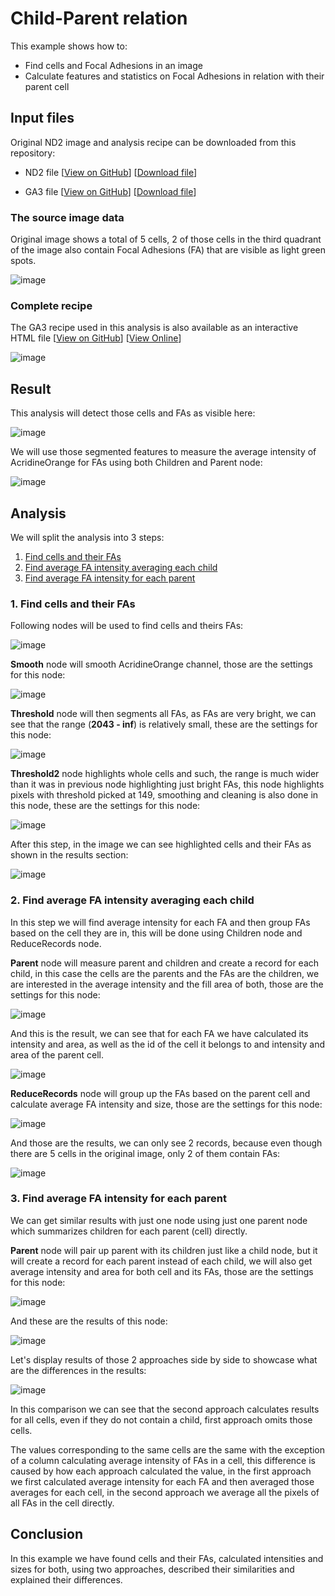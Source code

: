 # Child-Parent relation

This example shows how to:

- Find cells and Focal Adhesions in an image
- Calculate features and statistics on Focal Adhesions in relation with their parent cell

## Input files

Original ND2 image and analysis recipe can be downloaded from this repository:

- ND2 file [[View on GitHub](./GA3_Child_Parent_Relation.nd2)] [[Download file](https://laboratory-imaging.github.io/GA3-examples/NIS_v6.10/12-Child_Parent_Relation/GA3_Child_Parent_Relation.nd2)]

- GA3 file [[View on GitHub](./GA3_Child_Parent_Relation.ga3)] [[Download file](https://laboratory-imaging.github.io/GA3-examples/NIS_v6.10/12-Child_Parent_Relation/GA3_Child_Parent_Relation.ga3)]

### The source image data

Original image shows a total of 5 cells, 2 of those cells in the third quadrant of the image also contain Focal Adhesions (FA) that are visible as light green spots.

![image](images/00_input_image.png "Image 1 - cells")

### Complete recipe

The GA3 recipe used in this analysis is also available as an interactive HTML file [[View on GitHub](./recipe.html)] [[View Online](https://laboratory-imaging.github.io/GA3-examples/NIS_v6.10/12-Child_Parent_Relation/recipe.html)]

![image](images/01_recipe.png "Image 2 - GA3 recipe")

## Result

This analysis will detect those cells and FAs as visible here:

![image](images/02_result_image.png "Image 3 - result")

We will use those segmented features to measure the average intensity of AcridineOrange for FAs using both Children and Parent node:

![image](images/03_result_tables.png "Image 4 - result table")

## Analysis

We will split the analysis into 3 steps:

1) [Find cells and their FAs](#1-find-cells-and-their-fas)
2) [Find average FA intensity averaging each child](#2-find-average-fa-intensity-averaging-each-child)
3) [Find average FA intensity for each parent](#3-find-average-fa-intensity-for-each-parent)

### 1. Find cells and their FAs

Following nodes will be used to find cells and theirs FAs:

![image](./images/10_find_cells_and_fas_nodes.png "Image 5 - Find cells and FAs nodes")

**Smooth** node will smooth AcridineOrange channel, those are the settings for this node:

![image](./images/11_smooth_node.png "Image 6 - Smooth node settings")

**Threshold** node will then segments all FAs, as FAs are very bright, we can see that the range (**2043 - inf**) is relatively small, these are the settings for this node:

![image](./images/12_threshold_settings.png "Image 7 - Threshold settings")

**Threshold2** node highlights whole cells and such, the range is much wider than it was in previous node highlighting just bright FAs, this node highlights pixels with threshold picked at 149, smoothing and cleaning is also done in this node, these are the settings for this node:

![image](./images/13_threshold2_settings.png "Image 8 - Threshold2 settings")

After this step, in the image we can see highlighted cells and their FAs as shown in the results section:

![image](./images/02_result_image.png "Image 9 - Result image")

### 2. Find average FA intensity averaging each child

In this step we will find average intensity for each FA and then group FAs based on the cell they are in, this will be done using Children node and ReduceRecords node.

**Parent** node will measure parent and children and create a record for each child, in this case the cells are the parents and the FAs are the children, we are interested in the average intensity and the fill area of both, those are the settings for this node:

![image](./images/20_children_node.png "Image 10 - Children node settings")

And this is the result, we can see that for each FA we have calculated its intensity and area, as well as the id of the cell it belongs to and intensity and area of the parent cell.

![image](./images/21_children_result.png "Image 11 - Children node result")

**ReduceRecords** node will group up the FAs based on the parent cell and calculate average FA intensity and size, those are the settings for this node:

![image](./images/22_reduce_record_node.png "Image 12 - ReduceRecords node settings")

And those are the results, we can only see 2 records, because even though there are 5 cells in the original image, only 2 of them contain FAs:

![image](./images/23_reduce_record_result.png "Image 13 - ReduceRecords results")

### 3. Find average FA intensity for each parent

We can get similar results with just one node using just one parent node which summarizes children for each parent (cell) directly.

**Parent** node will pair up parent with its children just like a child node, but it will create a record for each parent instead of each child, we will also get average intensity and area for both cell and its FAs, those are the settings for this node:

![image](./images/30_parent_node_settings.png "Image 14 - Parent node settings")

And these are the results of this node:

![image](./images/31_parent_node_result.png "Image 15 - Parent node results")

Let's display results of those 2 approaches side by side to showcase what are the differences in the results:

![image](./images/03_result_tables.png "Image 16 - Results side by side")

In this comparison we can see that the second approach calculates results for all cells, even if they do not contain a child, first approach omits those cells.

The values corresponding to the same cells are the same with the exception of a column calculating average intensity of FAs in a cell, this difference is caused by how each approach calculated the value, in the first approach we first calculated average intensity for each FA and then averaged those averages for each cell, in the second approach we average all the pixels of all FAs in the cell directly.

## Conclusion

In this example we have found cells and their FAs, calculated intensities and sizes for both, using two approaches, described their similarities and explained their differences.
